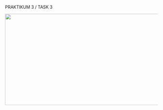 PRAKTIKUM 3 / TASK 3

<p align="center">
  <img width="560" height="300" src="https://i.imgur.com/0Jmi3UA.png">
</p>
